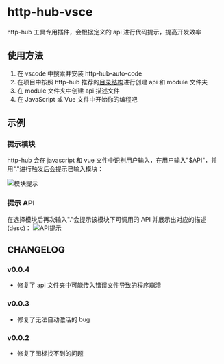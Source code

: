 # http-hub-vsce

http-hub 工具专用插件，会根据定义的 api 进行代码提示，提高开发效率

## 使用方法

1. 在 vscode 中搜索并安装 http-hub-auto-code
2. 在项目中按照 http-hub 推荐的[目录结构](/guide/module/#目录结构)进行创建 api 和 module 文件夹
3. 在 module 文件夹中创建 api 描述文件
4. 在 JavaScript 或 Vue 文件中开始你的编程吧

## 示例

### 提示模块

http-hub 会在 javascript 和 vue 文件中识别用户输入，在用户输入"\$API"，并用"."进行触发后会提示已输入模块：

![模块提示](~@img/img/http-hub.png)

### 提示 API

在选择模块后再次输入"."会提示该模块下可调用的 API 并展示出对应的描述(desc)：
![API提示](~@img/img/http-hub2.png)

## CHANGELOG

### v0.0.4

- 修复了 api 文件夹中可能传入错误文件导致的程序崩溃

### v0.0.3

- 修复了无法自动激活的 bug

### v0.0.2

- 修复了图标找不到的问题
